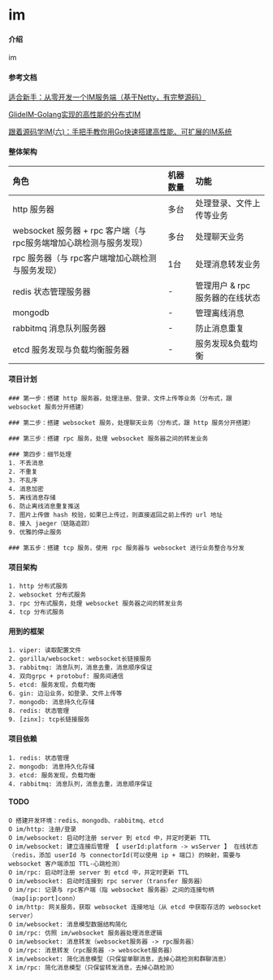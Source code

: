 # im

#### 介绍
im

#### 参考文档
[适合新手：从零开发一个IM服务端（基于Netty，有完整源码）](https://zhuanlan.zhihu.com/p/85758575)  

[GlideIM-Golang实现的高性能的分布式IM
](https://dengzii.com/go/5467dc73.html)  

[跟着源码学IM(六)：手把手教你用Go快速搭建高性能、可扩展的IM系统](http://www.52im.net/thread-2988-1-1.html)


#### 整体架构
| 角色                                           | 机器数量 | 功能                  |
|:---------------------------------------------|:-----|:--------------------|
| http 服务器                                     | 多台   | 处理登录、文件上传等业务        |
| websocket 服务器 + rpc 客户端（与 rpc服务端增加心跳检测与服务发现） | 多台   | 处理聊天业务              |
| rpc 服务器（与 rpc客户端增加心跳检测与服务发现）                 | 1台   | 处理消息转发业务            |
| redis 状态管理服务器                                | -    | 管理用户 & rpc 服务器的在线状态 |
| mongodb                                      | -    | 管理离线消息              |
| rabbitmq 消息队列服务器                             | -    | 防止消息重复              |
| etcd 服务发现与负载均衡服务器                            | -    | 服务发现&负载均衡           |


#### 项目计划

```text
### 第一步：搭建 http 服务器，处理注册、登录、文件上传等业务（分布式，跟 websocket 服务分开搭建）

### 第二步：搭建 websocket 服务，处理聊天业务（分布式，跟 http 服务分开搭建）

### 第三步：搭建 rpc 服务，处理 websocket 服务器之间的转发业务

### 第四步：细节处理
1. 不丢消息
2. 不重复
3. 不乱序
4. 消息加密
5. 离线消息存储
6. 防止离线消息重复推送
7. 图片上传做 hash 校验，如果已上传过，则直接返回之前上传的 url 地址
8. 接入 jaeger（链路追踪）
9. 优雅的停止服务

### 第五步：搭建 tcp 服务，使用 rpc 服务器与 websocket 进行业务整合与分发
```

#### 项目架构

```text
1. http 分布式服务
2. websocket 分布式服务
3. rpc 分布式服务，处理 websocket 服务器之间的转发业务
4. tcp 分布式服务
```

#### 用到的框架

```text
1. viper: 读取配置文件
2. gorilla/websocket: websocket长链接服务
3. rabbitmq: 消息队列，消息去重，消息顺序保证
4. 双向grpc + protobuf: 服务间通信
5. etcd: 服务发现，负载均衡
6. gin: 边沿业务，如登录、文件上传等
7. mongodb: 消息持久化存储
8. redis: 状态管理
9. [zinx]: tcp长链接服务
```

#### 项目依赖

```text
1. redis: 状态管理
2. mongodb: 消息持久化存储
3. etcd: 服务发现，负载均衡
4. rabbitmq: 消息队列，消息去重，消息顺序保证
```

#### TODO

```text
O 搭建开发环境：redis、mongodb、rabbitmq、etcd
O im/http: 注册/登录
O im/websocket: 启动时注册 server 到 etcd 中，并定时更新 TTL
O im/websocket: 建立连接后管理 【 userId:platform -> wsServer 】 在线状态（redis，添加 userId 与 connectorId(可以使用 ip + 端口) 的映射，需要与 websocket 客户端添加 TTL-心跳检测）
O im/rpc: 启动时注册 server 到 etcd 中，并定时更新 TTL
O im/websocket: 启动时连接到 rpc server（transfer 服务器）
O im/rpc: 记录与 rpc客户端（指 websocket 服务器）之间的连接句柄（map[ip:port]conn）
O im/http: 网关服务，获取 websocket 连接地址（从 etcd 中获取存活的 websocket server）
O im/websocket: 消息模型数据结构简化
O im/rpc: 仿照 im/websocket 服务器处理消息逻辑
O im/websocket: 消息转发（websocket服务器 -> rpc服务器）
O im/rpc: 消息转发（rpc服务器 -> websocket服务器）
X im/websocket: 简化消息模型（只保留单聊消息，去掉心跳检测和群聊消息）
X im/rpc: 简化消息模型（只保留转发消息，去掉心跳检测）
```